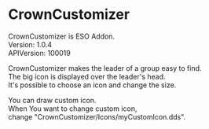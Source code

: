 # CrownCustomizer
CrownCustomizer is ESO Addon.  
Version: 1.0.4  
APIVersion: 100019  

CrownCustomizer makes the leader of a group easy to find.  
The big icon is displayed over the leader's head.  
It's possible to choose an icon and change the size.  

You can draw custom icon.  
When You want to change custom icon,  
change "CrownCustomizer/Icons/myCustomIcon.dds".  